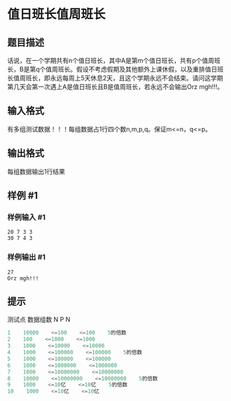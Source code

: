 # 值日班长值周班长

## 题目描述

话说，在一个学期共有n个值日班长，其中A是第m个值日班长，共有p个值周班长，B是第q个值周班长。假设不考虑假期及其他额外上课休假，以及重排值日班长值周班长，即永远每周上5天休息2天，且这个学期永远不会结束。请问这学期第几天会第一次遇上A是值日班长且B是值周班长，若永远不会输出Orz mgh!!!。


## 输入格式

有多组测试数据！！！每组数据占1行四个数n,m,p,q。保证m<=n，q<=p。


## 输出格式

每组数据输出1行结果


## 样例 #1

### 样例输入 #1
```
20 7 3 3
30 7 4 3
```

### 样例输出 #1

```
27
Orz mgh!!!
```

## 提示

测试点    数据组数    N    P    N

```cpp
1    10000    <=100    <=100    5的倍数
2    100    <=1000    <=1000    
3    1000    <=10000    <=10000    
4    1000    <=100000    <=100000    5的倍数
5    1000    <=100000    <=100000    
6    1000    <=1000000    <=1000000    
7    1000    <=10000000    <=10000000    
8    10000    <=10000000    <=10000000    5的倍数
9    1000    <=10亿    <=10亿    5的倍数
10    1000    <=10亿    <=10亿    

```
